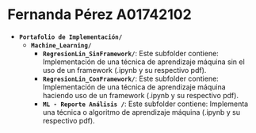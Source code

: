 # Fernanda Pérez A01742102
- **`Portafolio de Implementación/`**
  - **`Machine_Learning/`**
    - **`RegresionLin_SinFramework/`**: Este subfolder contiene: Implementación de una técnica de aprendizaje máquina sin el uso de un framework (.ipynb y su respectivo pdf).
    - **`RegresionLin_ConFramework/`**: Este subfolder contiene: Implementación de una técnica de aprendizaje máquina haciendo uso de un framework (.ipynb y su respectivo pdf).
    - **`ML - Reporte Análisis /`**: Este subfolder contiene: Implementa una técnica o algoritmo de aprendizaje máquina (.ipynb y su respectivo pdf).

